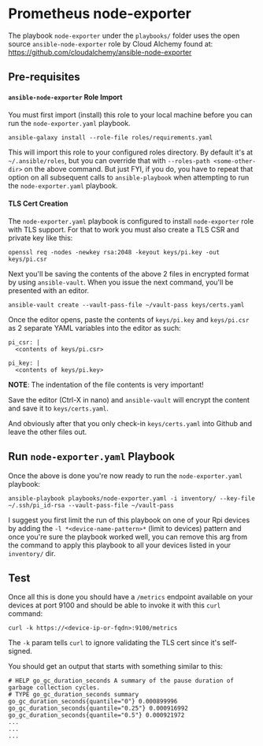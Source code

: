 # Prometheus node-exporter
The playbook `node-exporter` under the `playbooks/` folder uses the open source `ansible-node-exporter` role by Cloud Alchemy found at: https://github.com/cloudalchemy/ansible-node-exporter

## Pre-requisites

#### `ansible-node-exporter` Role Import
You must first import (install) this role to your local machine before you can run the `node-exporter.yaml` playbook.

```
ansible-galaxy install --role-file roles/requirements.yaml
```

This will import this role to your configured roles directory. By default it's at `~/.ansible/roles`, but you can override that with `--roles-path <some-other-dir>` on the above command. But just FYI, if you do, you have to repeat that option on all subsequent calls to `ansible-playbook` when attempting to run the `node-exporter.yaml` playbook.

#### TLS Cert Creation
The `node-exporter.yaml` playbook is configured to install `node-exporter` role with TLS support. For that to work you must also create a TLS CSR and private key like this:

```
openssl req -nodes -newkey rsa:2048 -keyout keys/pi.key -out keys/pi.csr
```

Next you'll be saving the contents of the above 2 files in encrypted format by using `ansible-vault`. When you issue the next command, you'll be presented with an editor.
```
ansible-vault create --vault-pass-file ~/vault-pass keys/certs.yaml
```

Once the editor opens, paste the contents of `keys/pi.key` and `keys/pi.csr` as 2 separate YAML variables into the editor as such:
```
pi_csr: |
  <contents of keys/pi.csr>

pi_key: |
  <contents of keys/pi.key> 
```

__NOTE__: The indentation of the file contents is very important!

Save the editor (Ctrl-X in nano) and `ansible-vault` will encrypt the content and save it to `keys/certs.yaml`.

And obviously after that you only check-in `keys/certs.yaml` into Github and leave the other files out.

## Run `node-exporter.yaml` Playbook
Once the above is done you're now ready to run the `node-exporter.yaml` playbook:
```
ansible-playbook playbooks/node-exporter.yaml -i inventory/ --key-file ~/.ssh/pi_id-rsa --vault-pass-file ~/vault-pass
```

I suggest you first limit the run of this playbook on one of your Rpi devices by adding the `-l *<device-name-pattern>*` (limit to devices) pattern and once you're sure the playbook worked well, you can remove this arg from the command to apply this playbook to all your devices listed in your `inventory/` dir.

## Test
Once all this is done you should have a `/metrics` endpoint available on your devices at port 9100 and should be able to invoke it with this `curl` command:
```
curl -k https://<device-ip-or-fqdn>:9100/metrics
```

The `-k` param tells `curl` to ignore validating the TLS cert since it's self-signed.

You should get an output that starts with something similar to this:
```
# HELP go_gc_duration_seconds A summary of the pause duration of garbage collection cycles.
# TYPE go_gc_duration_seconds summary
go_gc_duration_seconds{quantile="0"} 0.000899996
go_gc_duration_seconds{quantile="0.25"} 0.000916992
go_gc_duration_seconds{quantile="0.5"} 0.000921972
...
...
...
```

